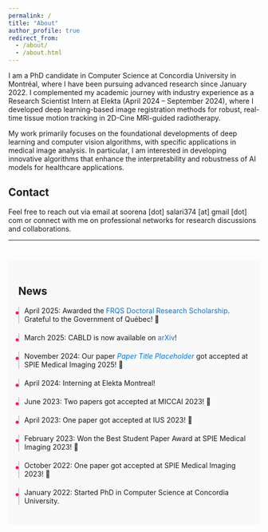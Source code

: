 ```yaml
---
permalink: /
title: "About"
author_profile: true
redirect_from: 
  - /about/
  - /about.html
---
```


I am a PhD candidate in Computer Science at Concordia University in Montréal, where I have been pursuing advanced research since January 2022. I complemented my academic journey with industry experience as a Research Scientist Intern at Elekta (April 2024 – September 2024), where I developed deep learning-based image registration methods for robust, real-time tissue motion tracking in 2D-Cine MRI-guided radiotherapy.

My work primarily focuses on the foundational developments of deep learning and computer vision algorithms, with specific applications in medical image analysis. In particular, I am interested in developing innovative algorithms that enhance the interpretability and robustness of AI models for healthcare applications.

## Contact
Feel free to reach out via email at soorena [dot] salari374 [at] gmail [dot] com or connect with me on professional networks for research discussions and collaborations.

---

<style>
  .timeline li {
    padding-left: 10px;
    border-left: 2px solid #ccc;
    position: relative;
  }
  .timeline li::before {
    content: '•';
    position: absolute;
    left: -10px;
    top: 0;
    font-size: 20px;
    color: #fe0f62;
  }
  .timeline li strong {
    color: #333;
    font-weight: bold;
  }
</style>

<section id="news-timeline" style="padding: 20px; background-color: #f9f9f9; margin-top: 40px;">
  <h1>News</h1>
  <ul class="timeline" style="list-style: none; padding: 0;">
    <li style="margin-bottom: 20px;">
      April 2025: Awarded the <a href="https://frq.gouv.qc.ca/en/program/frqs-doctoral-training-scholarships-for-medical-students-m-d-ph-d-2023-2024/" style="color: #0073e6; text-decoration: none;">FRQS Doctoral Research Scholarship</a>. Grateful to the Government of Québec! 🎉
    </li>
    <li style="margin-bottom: 20px;">
      March 2025: CABLD is now available on <a href="https://arxiv.org/abs/2411.17845" style="color: #0073e6; text-decoration: none;">arXiv</a>!
    </li>
    <li style="margin-bottom: 20px;">
      November 2024: Our paper <a href="https://example.com" style="color: #0073e6; text-decoration: none;"><em>Paper Title Placeholder</em></a> got accepted at SPIE Medical Imaging 2025! 🎉
    </li>
    <li style="margin-bottom: 20px;">
      April 2024: Interning at Elekta Montreal!
    </li>
    <li style="margin-bottom: 20px;">
      June 2023: Two papers got accepted at MICCAI 2023! 🎉
    </li>
    <li style="margin-bottom: 20px;">
      April 2023: One paper got accepted at IUS 2023! 🎉
    </li>
    <li style="margin-bottom: 20px;">
      February 2023: Won the Best Student Paper Award at SPIE Medical Imaging 2023! 🎉
    </li>
    <li style="margin-bottom: 20px;">
      October 2022: One paper got accepted at SPIE Medical Imaging 2023! 🎉
    </li>
    <li style="margin-bottom: 20px;">
      January 2022: Started PhD in Computer Science at Concordia University.
    </li>
  </ul>
</section>
